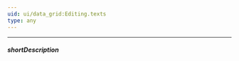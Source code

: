 ```yaml
---
uid: ui/data_grid:Editing.texts
type: any
---
```

---
##### shortDescription
<!-- Description goes here -->